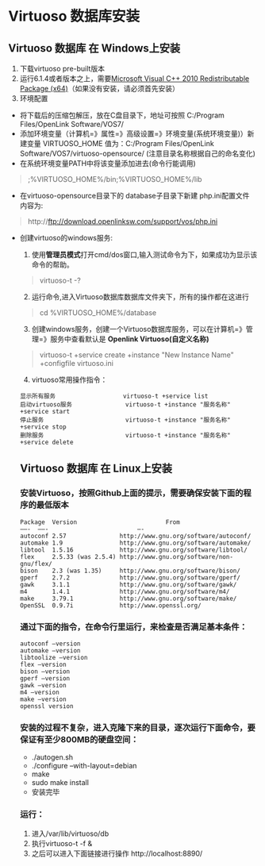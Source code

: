 # Virtuoso 数据库安装

## Virtuoso 数据库 在 Windows上安装
1. 下载virtuoso pre-built版本
2. 运行6.1.4或者版本之上，需要[Microsoft Visual C++ 2010 Redistributable Package (x64)](http://www.microsoft.com/en-us/download/details.aspx?id=30679#)（如果没有安装，请必须首先安装）
3. 环境配置
- 将下载后的压缩包解压，放在C盘目录下，地址可按照 C:/Program Files/OpenLink Software/VOS7/
- 添加环境变量（计算机=》属性=》高级设置=》环境变量(系统环境变量)）新建变量 VIRTUOSO_HOME 值为：C:/Program Files/OpenLink Software/VOS7/virtuoso-opensource/   (注意目录名称根据自己的命名变化)
- 在系统环境变量PATH中将该变量添加进去(命令行能调用)  
> ;%VIRTUOSO_HOME%/bin;%VIRTUOSO_HOME%/lib
- 在virtuoso-opensource目录下的 database子目录下新建 php.ini配置文件 内容为:
> http://ftp://download.openlinksw.com/support/vos/php.ini
- 创建virtuoso的windows服务:
  1. 使用**管理员模式**打开cmd/dos窗口,输入测试命令为下，如果成功为显示该命令的帮助。
  > virtuoso-t -? 
  2. 运行命令,进入Virtuoso数据库数据库文件夹下，所有的操作都在这进行
  > cd %VIRTUOSO_HOME%/database
  3. 创建windows服务，创建一个Virtuoso数据库服务，可以在计算机=》管理=》服务中查看默认是 **Openlink Virtuoso(自定义名称)**
  > virtuoso-t +service create +instance "New Instance Name" +configfile virtuoso.ini
  4. virtuoso常用操作指令：
  ```
  显示所有服务                   virtuoso-t +service list
  启动virtuoso服务               virtuoso-t +instance "服务名称" +service start
  停止服务                       virtuoso-t +instance "服务名称" +service stop
  删除服务                       virtuoso-t +instance "服务名称" +service delete
  ```
  
  ## Virtuoso 数据库 在 Linux上安装
  ### 安装Virtuoso，按照Github上面的提示，需要确保安装下面的程序的最低版本
    ```
    Package  Version                         From
    ——-  ——-                         —-
    autoconf 2.57               http://www.gnu.org/software/autoconf/
    automake 1.9                http://www.gnu.org/software/automake/
    libtool  1.5.16             http://www.gnu.org/software/libtool/
    flex     2.5.33 (was 2.5.4) http://www.gnu.org/software/non-gnu/flex/
    bison    2.3 (was 1.35)     http://www.gnu.org/software/bison/
    gperf    2.7.2              http://www.gnu.org/software/gperf/
    gawk     3.1.1              http://www.gnu.org/software/gawk/
    m4       1.4.1              http://www.gnu.org/software/m4/
    make     3.79.1             http://www.gnu.org/software/make/
    OpenSSL  0.9.7i             http://www.openssl.org/
    ```

    ### 通过下面的指令，在命令行里运行，来检查是否满足基本条件：
    ```
    autoconf –version
    automake –version
    libtoolize –version
    flex –version
    bison –version
    gperf –version
    gawk –version
    m4 –version
    make –version
    openssl version
    ```

    ### 安装的过程不复杂，进入克隆下来的目录，逐次运行下面命令，要保证有至少800MB的硬盘空间：
    - ./autogen.sh
    - ./configure –with-layout=debian
    - make
    - sudo make install
    - 安装完毕

    ### 运行：
    1. 进入/var/lib/virtuoso/db
    2. 执行virtuoso-t -f &
    3. 之后可以进入下面链接进行操作 http://localhost:8890/
